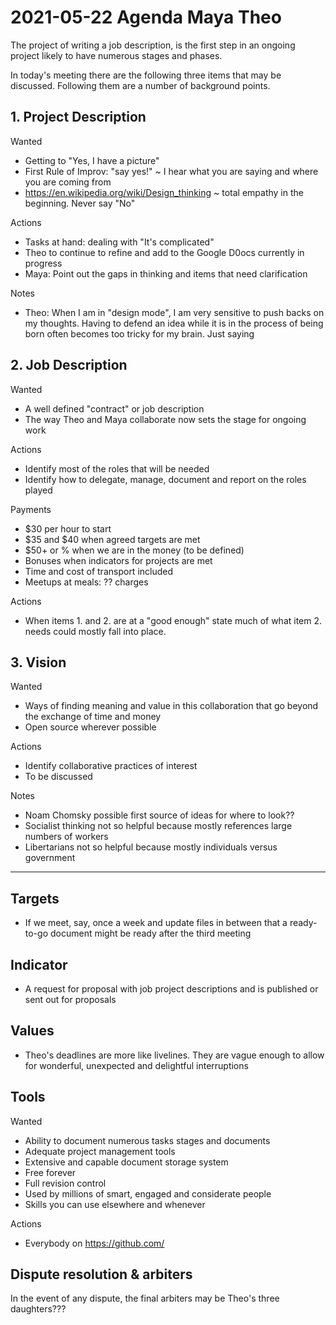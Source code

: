 # 2021-05-22 Agenda Maya Theo

The project of writing a job description, is the first step in an ongoing project likely to have numerous stages and phases.

In today's meeting there are the following three items that may be discussed. Following them are a number of background points.


## 1. Project Description

Wanted

* Getting to "Yes, I have a picture"
* First Rule of Improv: "say yes!" ~ I hear what you are saying and where you are coming from
* https://en.wikipedia.org/wiki/Design_thinking ~ total empathy in the beginning. Never say "No"

Actions

* Tasks at hand: dealing with "It's complicated"
* Theo to continue to refine and add to the Google D0ocs currently in progress
* Maya: Point out the gaps in thinking and items that need clarification

Notes

* Theo: When I am in "design mode", I am very sensitive to push backs on my thoughts. Having to defend an idea while it is in the process of being born often becomes too tricky for my brain. Just saying


## 2. Job Description

Wanted

* A well defined "contract" or job description
* The way Theo and Maya collaborate now sets the stage for ongoing work

Actions

* Identify most of the roles that will be needed
* Identify how to delegate, manage, document and report on the roles played

Payments

* $30 per hour to start
* $35 and $40 when agreed targets are met
* $50+ or % when we are in the money (to be defined)
* Bonuses when indicators for projects are met
* Time and cost of transport included
* Meetups at meals: ?? charges

Actions

* When items 1. and 2. are at a "good enough" state much of what item 2. needs could mostly fall into place.


## 3. Vision

Wanted

* Ways of finding meaning and value in this collaboration that go beyond the exchange of time and money
* Open source wherever possible

Actions

* Identify collaborative practices of interest
* To be discussed

Notes

* Noam Chomsky possible first source of ideas for where to look??
* Socialist thinking not so helpful because mostly references large numbers of workers
* Libertarians not so helpful because mostly individuals versus government

***

## Targets

* If we meet, say, once a week and update files in between that a ready-to-go document might be ready after the third meeting


## Indicator

* A request for proposal with job project descriptions and is published or sent out for proposals


## Values

* Theo's deadlines are more like livelines. They are vague enough to allow for wonderful, unexpected and delightful interruptions


## Tools

Wanted

* Ability to document numerous tasks stages and documents
* Adequate project management tools
* Extensive and capable document storage system
* Free forever
* Full revision control
* Used by millions of smart, engaged and considerate people
* Skills you can use elsewhere and whenever

Actions

* Everybody on https://github.com/


## Dispute resolution & arbiters

In the event of any dispute, the final arbiters may be Theo's three daughters???

